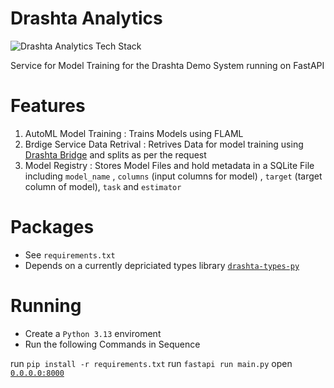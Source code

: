 # Drashta Analytics

![Drashta Analytics Tech Stack](https://github-readme-tech-stack.vercel.app/api/cards?title=Drashta+Analytics+Tech+Stack&lineCount=3&line1=FLAML%2CFLAML%2CF4842D%3Bscikitlearn%2Cscikitlearn%2CF7931E%3B&line2=pydantic%2Cpydantic%2CE92063%3Bpandas%2Cpandas%2C150458%3B&line3=fastapi%2Cfastapi%2C009688%3BSQLModel%2CSQLModel%2C512BD4%3Bsqlite%2Csqlite%2C003B57%3B)


Service for Model Training for the Drashta Demo System running on FastAPI

# Features

1. AutoML Model Training : Trains Models using FLAML
2. Brdige Service Data Retrival : Retrives Data for model training using [Drashta Bridge](https://github.com/learners-analytica/drashta-bridge) and splits as per the request
3. Model Registry : Stores Model Files and hold metadata in a SQLite File including `model_name` , `columns` (input columns for model) , `target` (target column of model), `task` and `estimator`

# Packages 
* See `requirements.txt`
* Depends on a currently depriciated types library [`drashta-types-py`](https://github.com/learners-analytica/drashta-types-py)

# Running

* Create a `Python 3.13` enviroment
* Run the following Commands in Sequence

run `pip install -r requirements.txt`
run `fastapi run main.py`
open [`0.0.0.0:8000`](http://0.0.0.0:8000) 
